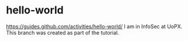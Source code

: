 # hello-world
https://guides.github.com/activities/hello-world/
I am in InfoSec at UoPX.
This branch was created as part of the tutorial.
